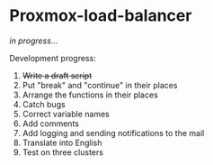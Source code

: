 # Proxmox-load-balancer
<i>in progress...</i>

Development progress:
1. <strike>Write a draft script</strike>
2. Put "break" and "continue" in their places
3. Arrange the functions in their places
4. Catch bugs
5. Correct variable names
6. Add comments
7. Add logging and sending notifications to the mail
8. Translate into English
9. Test on three clusters
